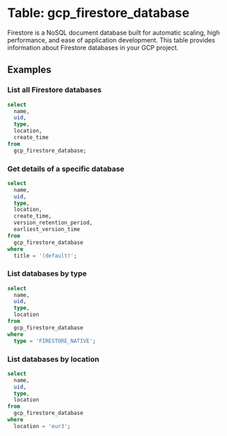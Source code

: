 # Table: gcp_firestore_database

Firestore is a NoSQL document database built for automatic scaling, high performance, and ease of application development. This table provides information about Firestore databases in your GCP project.

## Examples

### List all Firestore databases
```sql
select
  name,
  uid,
  type,
  location,
  create_time
from
  gcp_firestore_database;
```

### Get details of a specific database
```sql
select
  name,
  uid,
  type,
  location,
  create_time,
  version_retention_period,
  earliest_version_time
from
  gcp_firestore_database
where
  title = '(default)';
```

### List databases by type
```sql
select
  name,
  uid,
  type,
  location
from
  gcp_firestore_database
where
  type = 'FIRESTORE_NATIVE';
```

### List databases by location
```sql
select
  name,
  uid,
  type,
  location
from
  gcp_firestore_database
where
  location = 'eur3';
